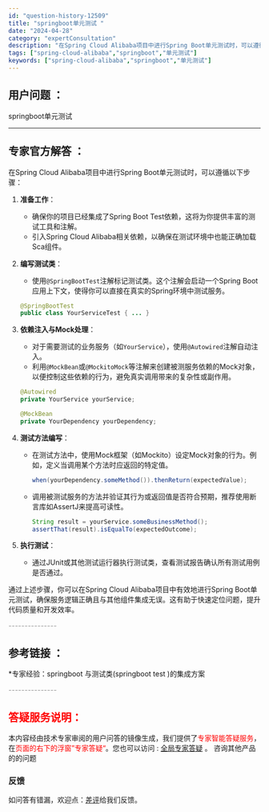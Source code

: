 ```yaml
---
id: "question-history-12509"
title: "springboot单元测试 "
date: "2024-04-28"
category: "expertConsultation"
description: "在Spring Cloud Alibaba项目中进行Spring Boot单元测试时，可以遵循以下步骤：1. **准备工作**：   - 确保你的项目已经集成了Spring Boot Test依赖，这将为你提供丰富的测试工具和注解。   - 引入Spring Cloud Alibaba相关依赖，以确"
tags: ["spring-cloud-alibaba","springboot","单元测试"]
keywords: ["spring-cloud-alibaba","springboot","单元测试"]
---
```


## 用户问题 ： 
 springboot单元测试  

---------------
## 专家官方解答 ：

在Spring Cloud Alibaba项目中进行Spring Boot单元测试时，可以遵循以下步骤：

1. **准备工作**：
   - 确保你的项目已经集成了Spring Boot Test依赖，这将为你提供丰富的测试工具和注解。
   - 引入Spring Cloud Alibaba相关依赖，以确保在测试环境中也能正确加载Sca组件。

2. **编写测试类**：
   - 使用`@SpringBootTest`注解标记测试类。这个注解会启动一个Spring Boot应用上下文，使得你可以直接在真实的Spring环境中测试服务。
   ```java
   @SpringBootTest
   public class YourServiceTest { ... }
   ```

3. **依赖注入与Mock处理**：
   - 对于需要测试的业务服务（如`YourService`），使用`@Autowired`注解自动注入。
   - 利用`@MockBean`或`@MockitoMock`等注解来创建被测服务依赖的Mock对象，以便控制这些依赖的行为，避免真实调用带来的复杂性或副作用。
   ```java
   @Autowired
   private YourService yourService;

   @MockBean
   private YourDependency yourDependency;
   ```

4. **测试方法编写**：
   - 在测试方法中，使用Mock框架（如Mockito）设定Mock对象的行为。例如，定义当调用某个方法时应返回的特定值。
     ```java
     when(yourDependency.someMethod()).thenReturn(expectedValue);
     ```
   - 调用被测试服务的方法并验证其行为或返回值是否符合预期，推荐使用断言库如AssertJ来提高可读性。
     ```java
     String result = yourService.someBusinessMethod();
     assertThat(result).isEqualTo(expectedOutcome);
     ```

5. **执行测试**：
   - 通过JUnit或其他测试运行器执行测试类，查看测试报告确认所有测试用例是否通过。

通过上述步骤，你可以在Spring Cloud Alibaba项目中有效地进行Spring Boot单元测试，确保服务逻辑正确且与其他组件集成无误。这有助于快速定位问题，提升代码质量和开发效率。


<font color="#949494">---------------</font> 


## 参考链接 ：

*专家经验：springboot 与测试类(springboot test )的集成方案 


 <font color="#949494">---------------</font> 
 


## <font color="#FF0000">答疑服务说明：</font> 

本内容经由技术专家审阅的用户问答的镜像生成，我们提供了<font color="#FF0000">专家智能答疑服务</font>，在<font color="#FF0000">页面的右下的浮窗”专家答疑“</font>。您也可以访问 : [全局专家答疑](https://answer.opensource.alibaba.com/docs/intro) 。 咨询其他产品的的问题

### 反馈
如问答有错漏，欢迎点：[差评](https://ai.nacos.io/user/feedbackByEnhancerGradePOJOID?enhancerGradePOJOId=12602)给我们反馈。
